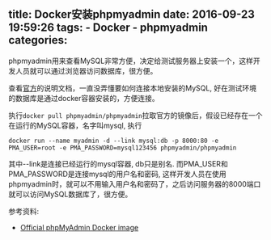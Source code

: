title: Docker安装phpmyadmin
date: 2016-09-23 19:59:26
tags:
    - Docker
    - phpmyadmin
categories:
---
phpmyadmin用来查看MySQL非常方便，决定给测试服务器上安装一个，这样开发人员就可以通过浏览器访问数据库，很方便。

查看[官方](https://hub.docker.com/r/phpmyadmin/phpmyadmin/)的说明文档，一直没弄懂要如何连接本地安装的MySQL, 好在测试环境的数据库是通过docker容器安装的，方便连接。

执行`docker pull phpmyadmin/phpmyadmin`拉取官方的镜像后，假设已经存在一个在运行的MySQL容器，名字叫mysql, 执行
```
docker run --name myadmin -d --link mysql:db -p 8000:80 -e PMA_USER=root -e PMA_PASSWORD=mysql123456 phpmyadmin/phpmyadmin
```

其中--link是连接已经运行的mysql容器, db只是别名. 而PMA_USER和PMA_PASSWORD是连接mysql的用户名和密码, 这样开发人员在使用phpmyadmin时，就可以不用输入用户名和密码了，之后访问服务器的8000端口就可以访问MySQL数据库了，很方便。

参考资料:
* [Official phpMyAdmin Docker image](https://hub.docker.com/r/phpmyadmin/phpmyadmin/)
